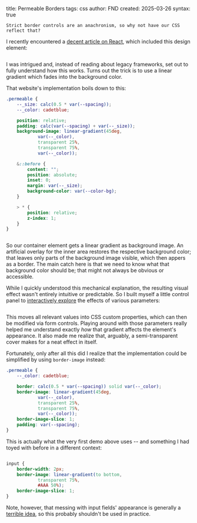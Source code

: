 title: Permeable Borders
tags: css
author: FND
created: 2025-03-26
syntax: true

```intro
Strict border controls are an anachronism, so why not have our CSS reflect that?
```

I recently encountered a
[decent article on React](https://blog.lusito.info/stop-using-and-recommending-react.html),
which included this design element:

```embed uri=./demo-border-image.html resize
```

I was intrigued and, instead of reading about legacy frameworks, set out to
fully understand how this works. Turns out the trick is to use a linear
gradient which fades into the background color.

That website's implementation boils down to this:

```css
.permeable {
    --_size: calc(0.5 * var(--spacing));
    --_color: cadetblue;

    position: relative;
    padding: calc(var(--spacing) + var(--_size));
    background-image: linear-gradient(45deg,
            var(--_color),
            transparent 25%,
            transparent 75%,
            var(--_color));

    &::before {
        content: "";
        position: absolute;
        inset: 0;
        margin: var(--_size);
        background-color: var(--color-bg);
    }

    > * {
        position: relative;
        z-index: 1;
    }
}
```

```embed uri=./demo-background.html resize
```

So our container element gets a linear gradient as background image. An
artificial overlay for the inner area restores the respective background color;
that leaves only parts of the background image visible, which then
appers as a border. The main catch here is that we need to know what that
background color should be; that might not always be obvious or accessible.

While I quickly understood this mechanical explanation, the resulting visual
effect wasn't entirely intuitive or predictable. So I built myself a
little control panel to [interactively explore](./demo-params.html) the effects
of various parameters:

```embed uri=./demo-params.html resize=once
```

This moves all relevant values into CSS custom properties, which can then be
modified via form controls. Playing around with those parameters really helped
me understand exactly _how_ that gradient affects the element's appearance. It
also made me realize that, arguably, a semi-transparent cover makes for a neat
effect in itself.

Fortunately, only after all this did I realize that the implementation could be
simplified by using `border-image` instead:

```css
.permeable {
    --_color: cadetblue;

    border: calc(0.5 * var(--spacing)) solid var(--_color);
    border-image: linear-gradient(45deg,
            var(--_color),
            transparent 25%,
            transparent 75%,
            var(--_color));
    border-image-slice: 1;
    padding: var(--spacing);
}
```

This is actually what the very first demo above uses -- and something I had
toyed with before in a different context:

```embed uri=./demo-fields.html resize
```

```css
input {
    border-width: 2px;
    border-image: linear-gradient(to bottom,
            transparent 75%,
            #AAA 50%);
    border-image-slice: 1;
}
```

Note, however, that messing with input fields' appearance is generally a
[terrible idea](https://adamsilver.io/blog/form-design-from-zero-to-hero-all-in-one-blog-post/#:~:text=boring),
so this probably shouldn't be used in practice.
